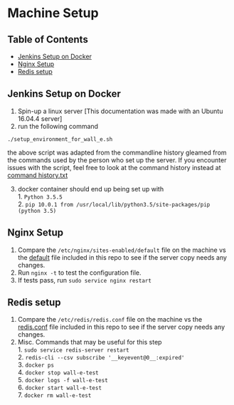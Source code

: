 # Machine Setup  
  
## Table of Contents
 - [Jenkins Setup on Docker](#jenkins-setup-on-docker)  
 - [Nginx Setup](#nginx-setup)  
 - [Redis setup](#redis-setup)  

## Jenkins Setup on Docker
 1. Spin-up a linux server [This documentation was made with an Ubuntu 16.04.4 server]  
 2. run the following command  
```shell
./setup_environment_for_wall_e.sh
```
the above script was adapted from the commandline history gleamed from the commands used by the person who set up the server. If you encounter issues with the script, feel free to look at the command history instead at [command history.txt](command_history.txt)  
  
 3. docker container should end up being set up with  
          1. `Python 3.5.5`  
          2. `pip 10.0.1 from /usr/local/lib/python3.5/site-packages/pip (python 3.5)`  

## Nginx Setup
 1. Compare the `/etc/nginx/sites-enabled/default` file on the machine vs the [default](default) file included in this repo to see if the server copy needs any changes.  
 1. Run `nginx -t` to test the configuration file.  
 1. If tests pass, run `sudo service nginx restart `  
  
## Redis setup
 1. Compare the `/etc/redis/redis.conf` file on the machine vs the [redis.conf](redis.conf) file included in this repo to see if the server copy needs any changes.  
 2. Misc. Commands that may be useful for this step  
         1. `sudo service redis-server restart`  
         2. `redis-cli --csv subscribe '__keyevent@0__:expired'`  
         3. `docker ps`  
         4. `docker stop wall-e-test`  
         5. `docker logs -f wall-e-test`  
         6. `docker start wall-e-test`  
         7. `docker rm wall-e-test `  